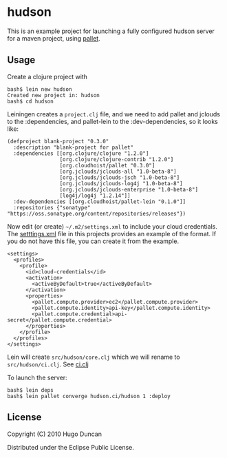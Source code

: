 # hudson

This is an example project for launching a fully configured hudson server for a
maven project, using [pallet](http://github.com/hugoduncan/pallet).

## Usage

Create a clojure project with

    bash$ lein new hudson
    Created new project in: hudson
    bash$ cd hudson

Leiningen creates a `project.clj` file, and we need to add pallet and jclouds to
the :dependencies, and pallet-lein to the :dev-dependencies, so it looks like:

    (defproject blank-project "0.3.0"
      :description "blank-project for pallet"
      :dependencies [[org.clojure/clojure "1.2.0"]
                     [org.clojure/clojure-contrib "1.2.0"]
                     [org.cloudhoist/pallet "0.3.0"]
                     [org.jclouds/jclouds-all "1.0-beta-8"]
                     [org.jclouds/jclouds-jsch "1.0-beta-8"]
                     [org.jclouds/jclouds-log4j "1.0-beta-8"]
                     [org.jclouds/jclouds-enterprise "1.0-beta-8"]
                     [log4j/log4j "1.2.14"]]
      :dev-dependencies [[org.cloudhoist/pallet-lein "0.1.0"]]
      :repositories {"sonatype" "https://oss.sonatype.org/content/repositories/releases"})


Now edit (or create) `~/.m2/settings.xml` to include your cloud credentials. The
[setttings.xml](http://github.com/hugoduncan/pallet-examples/blob/master/blank-project/settings.xml)
file in this projects provides an example of the format.  If you do not have
this file, you can create it from the example.

    <settings>
      <profiles>
        <profile>
          <id>cloud-credentials</id>
          <activation>
            <activeByDefault>true</activeByDefault>
          </activation>
          <properties>
            <pallet.compute.provider>ec2</pallet.compute.provider>
            <pallet.compute.identity>api-key</pallet.compute.identity>
            <pallet.compute.credential>api-secret</pallet.compute.credential>
          </properties>
        </profile>
      </profiles>
    </settings>

Lein will create `src/hudson/core.clj` which we will rename to `src/hudson/ci.clj`.
See [ci.clj](http://github.com/hugoduncan/pallet-examples/blob/master/hudson/src/hudson/ci.clj)


To launch the server:

    bash$ lein deps
    bash$ lein pallet converge hudson.ci/hudson 1 :deploy



## License

Copyright (C) 2010 Hugo Duncan

Distributed under the Eclipse Public License.

